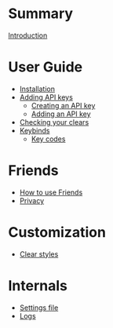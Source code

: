 # Summary

[Introduction](README.md)

# User Guide
- [Installation](./guide/installation.md)
- [Adding API keys](./guide/api-keys.md)
	- [Creating an API key](./guide/api-key-creation.md)
	- [Adding an API key](./guide/api-key-adding.md)
- [Checking your clears](./guide/clears.md)
- [Keybinds](./guide/keybinds.md)
	- [Key codes](./guide/key-codes.md)

# Friends
- [How to use Friends](./friends/how-to.md)
- [Privacy](./friends/privacy.md)

# Customization
- [Clear styles]()

# Internals
- [Settings file]()
- [Logs]()
